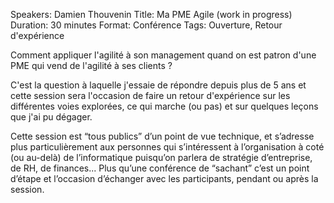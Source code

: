 Speakers: Damien Thouvenin
Title: Ma PME Agile (work in progress)
Duration: 30 minutes
Format: Conférence
Tags: Ouverture, Retour d'expérience

Comment appliquer l'agilité à son management quand on est patron d'une PME qui vend de l'agilité à ses clients ?

C'est la question à laquelle j'essaie de répondre depuis plus de 5 ans et cette session sera l'occasion de faire un retour d'expérience sur les différentes voies explorées, ce qui marche (ou pas) et sur quelques leçons que j'ai pu dégager.

Cette session est “tous publics” d’un point de vue technique, et s’adresse plus particulièrement aux personnes qui s’intéressent à l’organisation à coté (ou au-delà) de l’informatique puisqu’on parlera de stratégie d’entreprise, de RH, de finances...
Plus qu’une conférence de “sachant” c’est un point d’étape et l’occasion d’échanger avec les participants, pendant ou après la session.

